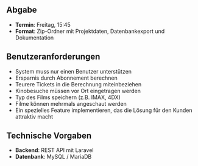 ## Abgabe

- **Termin**: Freitag, 15:45
- **Format**: Zip-Ordner mit Projektdaten, Datenbankexport und Dokumentation

## Benutzeranforderungen

- System muss nur einen Benutzer unterstützen
- Ersparnis durch Abonnement berechnen
- Teurere Tickets in die Berechnung miteinbeziehen
- Kinobesuche müssen vor Ort eingetragen werden
- Typ des Films speichern (z.B. IMAX, 4DX)
- Filme können mehrmals angeschaut werden
- Ein spezielles Feature implementieren, das die Lösung für den Kunden attraktiv macht

## Technische Vorgaben

- **Backend**: REST API mit Laravel
- **Datenbank**: MySQL / MariaDB